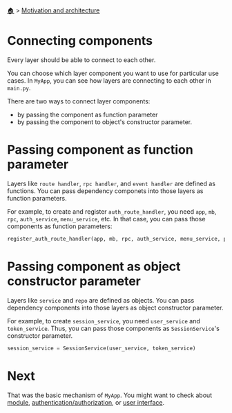 <!--startTocHeader-->
[🏠](../README.md) > [Motivation and architecture](README.md)
# Connecting components
<!--endTocHeader-->

Every layer should be able to connect to each other.

You can choose which layer component you want to use for particular use cases. In `MyApp`, you can see how layers are connecting to each other in `main.py`.

There are two ways to connect layer components:

- by passing the component as function parameter
- by passing the component to object's constructor parameter.

# Passing component as function parameter

Layers like `route handler`, `rpc handler`, and `event handler` are defined as functions. You can pass dependency componets into those layers as function parameters.

For example, to create and register `auth_route_handler`, you need `app`, `mb`, `rpc`, `auth_service`, `menu_service`, etc. In that case, you can pass those components as function parameters:

```python
register_auth_route_handler(app, mb, rpc, auth_service, menu_service, page_template, enable_ui, enable_api, create_oauth_acess_token_path, create_acess_token_path, renew_access_token_url_path)
```

# Passing component as object constructor parameter

Layers like `service` and `repo` are defined as objects. You can pass dependency components into those layers as object constructor parameter.

For example, to create `session_service`, you need `user_service` and `token_service`. Thus, you can pass those components as `SessionService`'s constructor parameter.

```python
session_service = SessionService(user_service, token_service)
```

# Next

That was the basic mechanism of `MyApp`. You might want to check about [module](../creating-new-module/README.md), [authentication/authorization](../authentication-authorization.md), or [user interface](../user-interface/README.md).

<!--startTocSubTopic-->
<!--endTocSubTopic-->